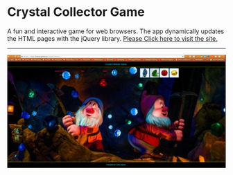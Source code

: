 # Crystal Collector Game

A fun and interactive game for web browsers. The app dynamically updates the HTML pages with the jQuery library. [Please Click here to visit the site.](https://kiranau.github.io/CrystalCollector/)

***

![Portfolio About](Crystal.PNG)

